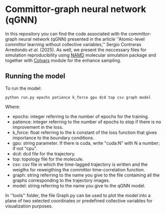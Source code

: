 # Committor-graph neural network (qGNN) 

In this repository you can find the code associated with the committor-graph neural network (qGNN) presented in the article ''Atomic-level committor learning without collective variables,'' Sergio Contreras Arredondo _et al._ (2025). As well, we present the neccessary files for simulation reproducibility using [NAMD](https://www.ks.uiuc.edu/Research/namd/) molecular simulation package and together with [Colvars](https://github.com/Colvars/colvars) module for the enhance sampling.

## Running the model

To run the model:
```
python run.py epochs patience k_force gpu dcd top csv graph model
```
Where:
- epochs: integer referring to the number of epochs for the training.
- patience: integer referring to the number of epochs to stop if there is no improvement in the loss.
- k_force: float referring to the k constant of the loss function that gives importance to the boundary conditions.
- gpu: string parameter. If there is cuda, write "cuda:N" with N a number; if not "cpu".
- dcd: dcd file for the trajectory.
- top: topology file for the molecule.
- csv: csv file in which the time-lagged trajectory is written and the weigths for reweigthing the committor time-correlation function.
- graph: string referring to the name you give to the file containing all the graphs corresponding to the trajectory images.
- model: string referring to the name you give to the qGNN model.

In ''tools'' folder, the file Graph.py can be used to plot the model into a plane of two selected coordinates or predefined collective variables for visualization purposes.
